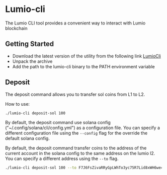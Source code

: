 # Lumio-сli

The Lumio CLI tool provides a convenient way to interact with Lumio blockchain

## Getting Started

* Download the latest version of the utility from the following link [LumioCli](https://github.com/pontem-network/lumio-tools/releases)
* Unpack the archive
* Add the path to the lumio-cli binary to the PATH environment variable

## Deposit

The deposit command allows you to transfer sol coins from L1 to L2.

How to use:

```bash
./lumio-cli deposit-sol 100
```

By default, the deposit command use solana config ("~/.config/solana/cli/config.yml") as a configuration file.
You can specify a different configuration file using the `--config` flag for the override the default solana config.

By default, the deposit command transfer coins to the address of the current account in the solana config to the same address on the lumio l2.
You can specify a different address using the `--to` flag.

```bash
./lumio-cli deposit-sol 100 --to F7J6FsZivaRRyGpLWhTo3yc75R7Lid8xWH6we4LSqh4r
```

